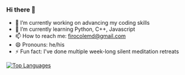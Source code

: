 ### Hi there 👋

- 🔭 I’m currently working on advancing my coding skills
- 🌱 I’m currently learning Python, C++, Javascript
- 📫 How to reach me: firocolemd@gmail.com
- 😄 Pronouns: he/his
- ⚡ Fun fact: I've done multiple week-long silent meditation retreats


[![Top Languages](https://github-readme-stats.vercel.app/api/top-langs/?username=firocole&theme=vue-dark&custom_title=Languages&layout=compact)](https://github.com/anuraghazra/github-readme-stats)
